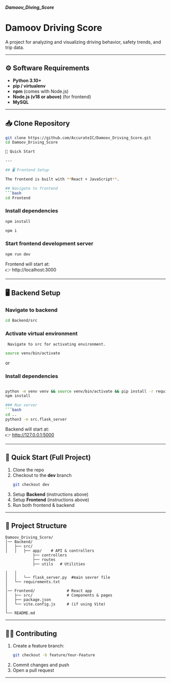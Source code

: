 ***Damoov_Diving_Score***

# Damoov Driving Score

A project for analyzing and visualizing driving behavior, safety trends, and trip data.

---

## ⚙️ Software Requirements

- **Python 3.10+**
- **pip / virtualenv**
- **npm** (comes with Node.js)
- **Node.js (v18 or above)** (for frontend)
- **MySQL**

---

## 📥 Clone Repository

```bash
git clone https://github.com/AccurateIC/Damoov_Driving_Score.git
cd Damoov_Driving_Score

🚀 Quick Start

---

## 🖥️ Frontend Setup  

The frontend is built with **React + JavaScript**.  

## Navigate to frontend
```bash
cd Frontend
```

### Install dependencies
```bash
npm install
```

```bash
npm i 
```

### Start frontend development server
```bash
npm run dev
```

Frontend will start at:  
👉 http://localhost:3000  

---

## 🖥️ Backend Setup  

### Navigate to backend
```bash
cd Backend/src
```

### Activate virtual environment
```bash
 Navigate to src for activating environment.

source venv/bin/activate
```
or 

### Install dependencies
```bash

python -m venv venv && source venv/bin/activate && pip install -r requirements.txt
npm install

### Run server
```bash
cd ..
python3 -m src.flask_server
```

Backend will start at:  
👉 http://127.0.0.1:5000  

---

## 🚀 Quick Start (Full Project)

1. Clone the repo  
2. Checkout to the **dev** branch  
   ```bash
   git checkout dev
   ```
3. Setup **Backend** (instructions above)  
4. Setup **Frontend** (instructions above)  
5. Run both frontend & backend  

---

## 📂 Project Structure

```
Damoov_Driving_Score/
│── Backend/
│   ├── src/
│   │   ├── app/    # API & controllers
            ├── controllers
            ├── routes
            ├── utils   # Utilities
                   
│   │           
│   │   └── flask_server.py  #main sevrer file
│   └── requirements.txt
│
│── Frontend/              # React app
│   ├── src/               # Components & pages
│   ├── package.json
│   └── vite.config.js     # (if using Vite)
│
└── README.md
```

---

## 👨‍💻 Contributing

1. Create a feature branch:  
   ```bash
   git checkout -b feature/Your-Feature
   ```
2. Commit changes and push  
3. Open a pull request  

---

